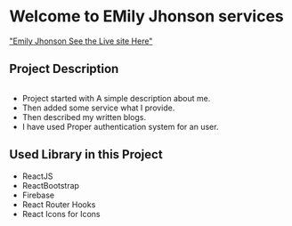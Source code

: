 # Welcome to  EMily Jhonson services

["Emily Jhonson See the Live site Here"](https://emily-jhonson-services.firebaseapp.com/home)

## Project Description

```javascript
```
 * Project started with A simple description about me.
 * Then added some service what I provide.
 * Then described my written blogs.
* I have used Proper authentication system for an user.
## Used Library in this Project 

* ReactJS
* ReactBootstrap
* Firebase
* React Router Hooks
* React Icons for Icons




